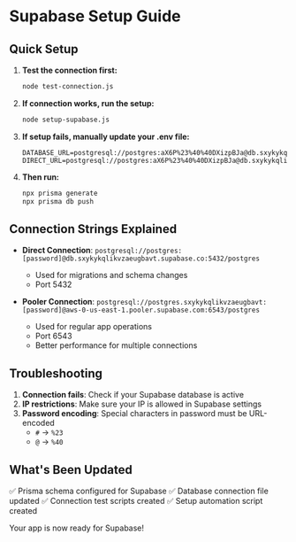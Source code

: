 # Supabase Setup Guide

## Quick Setup

1. **Test the connection first:**
   ```bash
   node test-connection.js
   ```

2. **If connection works, run the setup:**
   ```bash
   node setup-supabase.js
   ```

3. **If setup fails, manually update your .env file:**
   ```
   DATABASE_URL=postgresql://postgres:aX6P%23%40%40DXizpBJa@db.sxykykqlikvzaeugbavt.supabase.co:5432/postgres
   DIRECT_URL=postgresql://postgres:aX6P%23%40%40DXizpBJa@db.sxykykqlikvzaeugbavt.supabase.co:5432/postgres
   ```

4. **Then run:**
   ```bash
   npx prisma generate
   npx prisma db push
   ```

## Connection Strings Explained

- **Direct Connection**: `postgresql://postgres:[password]@db.sxykykqlikvzaeugbavt.supabase.co:5432/postgres`
  - Used for migrations and schema changes
  - Port 5432

- **Pooler Connection**: `postgresql://postgres.sxykykqlikvzaeugbavt:[password]@aws-0-us-east-1.pooler.supabase.com:6543/postgres`
  - Used for regular app operations
  - Port 6543
  - Better performance for multiple connections

## Troubleshooting

1. **Connection fails**: Check if your Supabase database is active
2. **IP restrictions**: Make sure your IP is allowed in Supabase settings
3. **Password encoding**: Special characters in password must be URL-encoded
   - `#` → `%23`
   - `@` → `%40`

## What's Been Updated

✅ Prisma schema configured for Supabase
✅ Database connection file updated
✅ Connection test scripts created
✅ Setup automation script created

Your app is now ready for Supabase! 